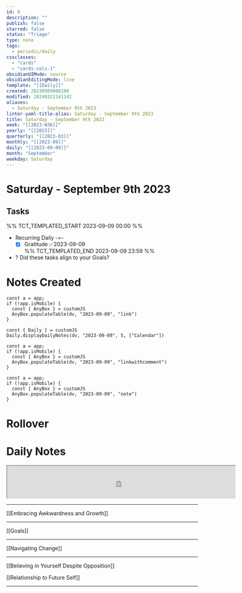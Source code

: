 ```yaml
---
id: 8
description: ""
publish: false
starred: false
status: "Triage"
type: note
tags:
  - periodic/daily
cssclasses:
  - "cards"
  - "cards-cols-1"
obsidianUIMode: source
obsidianEditingMode: live
template: "[[Daily]]"
created: 20230909000100
modified: 20240322141142
aliases:
  - Saturday - September 9th 2023
linter-yaml-title-alias: Saturday - September 9th 2023
title: Saturday - September 9th 2023
week: "[[2023-W36]]"
yearly: "[[2023]]"
quarterly: "[[2023-Q3]]"
monthly: "[[2023-09]]"
daily: "[[2023-09-09]]"
month: "September"
weekday: Saturday
---
```


# Saturday - September 9th 2023

## Tasks

%% TCT_TEMPLATED_START 2023-09-09 00:00 %%
* Recurring Daily -=-
    - [x] Gratitude ✅2023-09-09  
%% TCT_TEMPLATED_END 2023-09-09 23:59 %%
* ? Did these tasks align to your Goals?

# Notes Created

```dataviewjs
const a = app;
if (!app.isMobile) {
  const { AnyBox } = customJS
  AnyBox.populateTable(dv, "2023-09-09", "link")
}
```

```dataviewjs
const { Daily } = customJS
Daily.displayDailyNotes(dv, "2023-09-09", 5, ["Calendar"])
```

```dataviewjs
const a = app;
if (!app.isMobile) {
  const { AnyBox } = customJS
  AnyBox.populateTable(dv, "2023-09-09", "linkwithcomment")
}
```

```dataviewjs
const a = app;
if (!app.isMobile) {
  const { AnyBox } = customJS
  AnyBox.populateTable(dv, "2023-09-09", "note")
}
```

# Rollover

# Daily Notes
<center><iframe width="600" height="85" src="https://ashleyhindle.com/focusanchor/api/kaxvYE8hiuKxyHVs/embed"></iframe></center>

---



[[Embracing Awkwardness and Growth]]


---

[[Goals]]


---



[[Navigating Change]]

---


[[Believing in Yourself Despite Opposition]]


[[Relationship to Future Self]]

---
